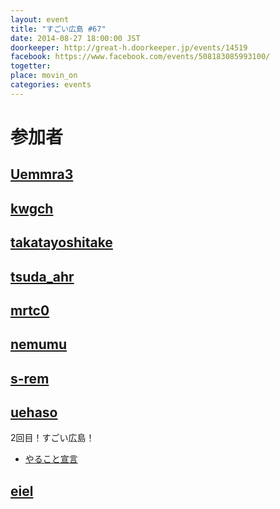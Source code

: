 ```yaml
---
layout: event
title: "すごい広島 #67"
date: 2014-08-27 18:00:00 JST
doorkeeper: http://great-h.doorkeeper.jp/events/14519
facebook: https://www.facebook.com/events/508183085993100/
togetter:
place: movin_on
categories: events
---
```


# 参加者


## [Uemmra3](https://github.com/Uemmra3)


## [kwgch](https://github.com/kwgch)


## [takatayoshitake](http://twitter.com/takatayoshitake)


## [tsuda_ahr](http://twitter.com/tsuda_ahr)


## [mrtc0](http://twitter.com/mrtc0)


## [nemumu](https://github.com/nemumu)


## [s-rem](https://github.com/s-rem)


## [uehaso](https://github.com/uehaso)

2回目！すごい広島！

* [やること宣言](https://github.com/great-h/great-h.github.io/issues/1165)

## [eiel](http://eiel.info/)
